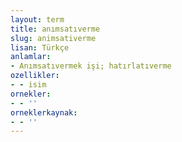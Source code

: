 ```yaml
---
layout: term
title: anımsatıverme
slug: animsativerme
lisan: Türkçe
anlamlar:
- Anımsatıvermek işi; hatırlatıverme
ozellikler:
- - isim
ornekler:
- - ''
orneklerkaynak:
- - ''
---
```

